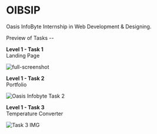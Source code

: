 # OIBSIP
Oasis InfoByte Internship in Web Development &amp; Designing.

Preview of Tasks --  
  
**Level 1 - Task 1**  
Landing Page

![full-screenshot](https://github.com/sumedhx/OIBSIP/assets/72144790/cbd494a0-9e69-4d9d-a3a2-f50c246767ad)   


**Level 1 - Task 2**  
Portfolio  

![Oasis Infobyte Task 2](https://github.com/sumedhx/OIBSIP/assets/72144790/4644af19-8f77-4dac-a9ce-9c5147e8c4a8)  


**Level 1 - Task 3**  
Temperature Converter  

![Task 3 IMG](https://github.com/sumedhx/OIBSIP/assets/72144790/1c1711a8-3e61-48d0-9636-fce1988b73b1)
